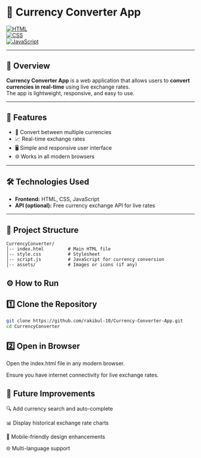 # 💱 Currency Converter App  

[![HTML](https://img.shields.io/badge/HTML5-orange)](https://developer.mozilla.org/en-US/docs/Web/HTML)  
[![CSS](https://img.shields.io/badge/CSS3-blue)](https://developer.mozilla.org/en-US/docs/Web/CSS)  
[![JavaScript](https://img.shields.io/badge/JavaScript-yellow)](https://developer.mozilla.org/en-US/docs/Web/JavaScript)  

---

## 📖 Overview  
**Currency Converter App** is a web application that allows users to **convert currencies in real-time** using live exchange rates.  
The app is lightweight, responsive, and easy to use.  

---

## 🚀 Features  
- 🔄 Convert between multiple currencies  
- 📈 Real-time exchange rates  
- 🖥️ Simple and responsive user interface  
- 🌐 Works in all modern browsers  

---

## 🛠️ Technologies Used  
- **Frontend:** HTML, CSS, JavaScript  
- **API (optional):** Free currency exchange API for live rates  

---

## 📂 Project Structure  
```plaintext
CurrencyConverter/
│-- index.html         # Main HTML file
│-- style.css          # Stylesheet
│-- script.js          # JavaScript for currency conversion
│-- assets/            # Images or icons (if any)
```
## ⚙️ How to Run

## 1️⃣ Clone the Repository
```bash
git clone https://github.com/rakibul-10/Currency-Converter-App.git
cd CurrencyConverter
```
## 2️⃣ Open in Browser

Open the index.html file in any modern browser.

Ensure you have internet connectivity for live exchange rates.

## 📌 Future Improvements

🔍 Add currency search and auto-complete

📊 Display historical exchange rate charts

📱 Mobile-friendly design enhancements

🌐 Multi-language support
